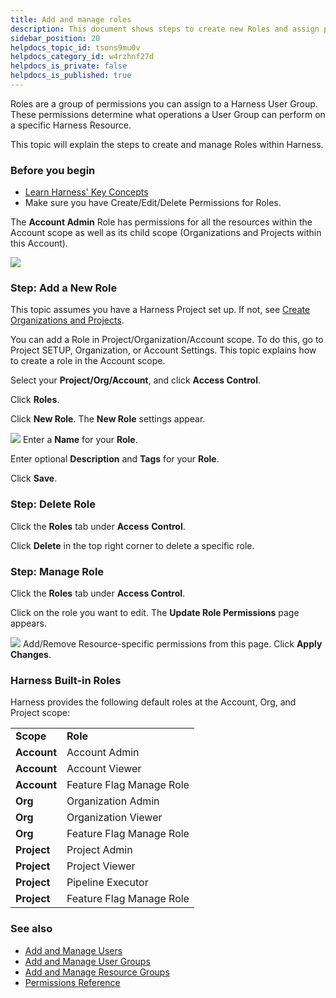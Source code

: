 ```yaml
---
title: Add and manage roles
description: This document shows steps to create new Roles and assign permissions to them.
sidebar_position: 20
helpdocs_topic_id: tsons9mu0v
helpdocs_category_id: w4rzhnf27d
helpdocs_is_private: false
helpdocs_is_published: true
---
```


Roles are a group of permissions you can assign to a Harness User Group. These permissions determine what operations a User Group can perform on a specific Harness Resource.

This topic will explain the steps to create and manage Roles within Harness.


### Before you begin

* [Learn Harness' Key Concepts](../../getting-started/learn-harness-key-concepts.md)
* Make sure you have Create/Edit/Delete Permissions for Roles.

The **Account Admin** Role has permissions for all the resources within the Account scope as well as its child scope (Organizations and Projects within this Account).

![](../4_Role-Based-Access-Control/static/add-manage-roles-17.png)
### Step: Add a New Role

This topic assumes you have a Harness Project set up. If not, see [Create Organizations and Projects](../organizations-and-projects/create-an-organization.md).

You can add a Role in Project/Organization/Account scope. To do this, go to Project SETUP, Organization, or Account Settings. This topic explains how to create a role in the Account scope.

Select your **Project/Org/Account**, and click **Access Control**.

Click **Roles**.

Click **New Role**. The **New Role** settings appear.

![](../4_Role-Based-Access-Control/static/add-manage-roles-18.png)
Enter a **Name** for your **Role**.

Enter optional **Description** and **Tags** for your **Role**.

Click **Save**.

### Step: Delete Role

Click the **Roles** tab under **Access** **Control**.

Click **Delete** in the top right corner to delete a specific role.

### Step: Manage Role

Click the **Roles** tab under **Access Control**.

Click on the role you want to edit. The **Update Role Permissions** page appears.

![](../4_Role-Based-Access-Control/static/add-manage-roles-19.png)
Add/Remove Resource-specific permissions from this page. Click **Apply Changes**.

### Harness Built-in Roles

Harness provides the following default roles at the Account, Org, and Project scope:



|  |  |
| --- | --- |
| **Scope** | **Role** |
| **Account** | Account Admin |
| **Account** | Account Viewer |
| **Account** | Feature Flag Manage Role |
| **Org** | Organization Admin |
| **Org** | Organization Viewer |
| **Org** | Feature Flag Manage Role |
| **Project** | Project Admin |
| **Project** | Project Viewer |
| **Project** | Pipeline Executor |
| **Project** | Feature Flag Manage Role |

### See also

* [Add and Manage Users](../3_User-Management/3-add-users.md)
* [Add and Manage User Groups](../3_User-Management/4-add-user-groups.md)
* [Add and Manage Resource Groups](../4_Role-Based-Access-Control/8-add-resource-groups.md)
* [Permissions Reference](../4_Role-Based-Access-Control/ref-access-management/permissions-reference.md)

